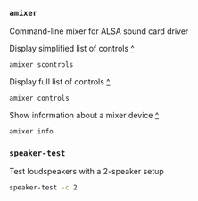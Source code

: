 ### `amixer`
Command-line mixer for ALSA sound card driver

Display simplified list of controls [^][Schatz]
```sh
amixer scontrols
```
Display full list of controls [^][Schatz]
```sh
amixer controls
```
Show information about a mixer device [^][Schatz]
```sh
amixer info
```

[amixer]: sound.md#amixer "Command-line mixer for ALSA sound card driver"
[Schatz]: http://www.volkerschatz.com/noise/alsa.html "www.volkerschatz.com: \"A close look at ALSA\""

### `speaker-test`
Test loudspeakers with a 2-speaker setup
```sh
speaker-test -c 2
```
